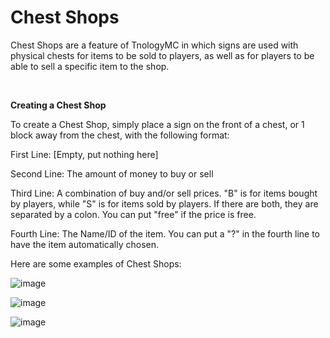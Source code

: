 # Chest Shops 

Chest Shops are a feature of TnologyMC in which signs are used with physical chests for items to be sold to players, as well as for players to be able to sell a specific item to the shop.

<br>

**Creating a Chest Shop**

To create a Chest Shop, simply place a sign on the front of a chest, or 1 block away from the chest, with the following format:

First Line: [Empty, put nothing here]

Second Line: The amount of money to buy or sell

Third Line: A combination of buy and/or sell prices. "B" is for items bought by players, while "S" is for items sold by players. If there are both, they are separated by a colon. You can put "free" if the price is free.

Fourth Line: The Name/ID of the item. You can put a "?" in the fourth line to have the item automatically chosen.

Here are some examples of Chest Shops:

![image](https://user-images.githubusercontent.com/67435040/157119463-010b5120-947b-4c31-bdc2-9a1341c6f745.png)

![image](https://user-images.githubusercontent.com/67435040/157119631-8109e5f0-74b1-4def-8324-0dd338a40de7.png)

![image](https://user-images.githubusercontent.com/67435040/157119789-df2cf525-eb61-4267-bc29-ea4f0009a81e.png)





